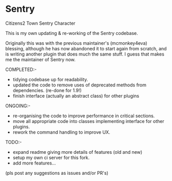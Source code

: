 # Sentry
Citizens2 Town Sentry Character

This is my own updating & re-working of the Sentry codebase.

Originally this was with the previous maintainer's (mcmonkey4eva) blessing, although he has now abandoned it to start again from scratch, and is writing another plugin that does much the same stuff.  I guess that makes me the maintainer of Sentry now.

COMPLETED:-
* tidying codebase up for readability.
* updated the code to remove uses of deprecated methods from dependencies. (re-done for 1.9!)
* finish interface (actually an abstract class) for other plugins

ONGOING:-
* re-organising the code to improve performance in critical sections.
* move all appropriate code into classes implementing interface for other plugins.
* rework the command handling to improve UX.

TODO:-
* expand readme giving more details of features (old and new)
* setup my own ci server for this fork.
* add more features... 

(pls post any suggestions as issues and/or PR's)
